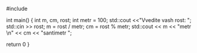#include <iostream>

int main() {
	int m, cm, rost;
	int metr = 100;
	std::cout <<"Vvedite vash rost: ";
	std::cin >> rost;
  m = rost / metr;
  cm = rost % metr;
  std::cout << m << "metr \n" << cm << "santimetr ";

return 0
}
